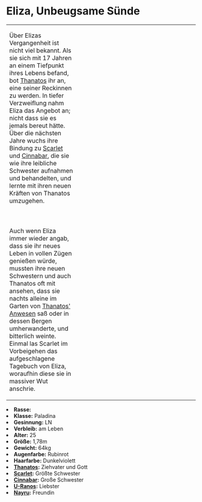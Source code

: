 # Eliza, Unbeugsame Sünde

<primary-label ref="npc"/>

<secondary-label ref="faergria"/>

<secondary-label ref="thanatos_recke"/>

<table>
<tr><td>
<p>
Über Elizas Vergangenheit ist nicht viel bekannt. Als sie sich mit 17 Jahren an einem Tiefpunkt ihres Lebens befand,
bot <a href="Thanatos.md">Thanatos</a> ihr an, eine seiner Reckinnen zu werden. In tiefer Verzweiflung nahm Eliza das
Angebot an; nicht dass sie es jemals bereut hätte. Über die nächsten Jahre wuchs ihre Bindung zu
<a href="Scarlet.md">Scarlet</a> und <a href="Cinnabar.md">Cinnabar</a>, die sie wie ihre leibliche Schwester
aufnahmen und behandelten, und lernte mit ihren neuen Kräften von Thanatos umzugehen.
<br></br><br></br>
Auch wenn Eliza immer wieder angab, dass sie ihr neues Leben in vollen Zügen genießen würde, mussten ihre neuen
Schwestern und auch Thanatos oft mit ansehen, dass sie nachts alleine im Garten von
<a href="MountainsOfSin.md">Thanatos' Anwesen</a> saß oder in dessen Bergen umherwanderte, und bitterlich weinte. Einmal
las Scarlet im Vorbeigehen das aufgeschlagene Tagebuch von Eliza, woraufhin diese sie in massiver Wut anschrie.
</p>

</td><td width="300">
<img src="eliza.png" alt="" />
</td></tr>
</table>

<procedure title="Allgemeine Informationen">
<list columns="2">
<li><b>Rasse:</b> <a href="Folks.md" anchor="d-monen"></a></li>
<li><b>Klasse:</b> Paladina</li>
<li><b>Gesinnung:</b> LN</li>
<li><b>Verbleib:</b> am Leben</li>
</list>
</procedure>

<procedure title="Aussehen">
<list columns="3">
<li><b>Alter:</b> 25</li>
<li><b>Größe:</b> 1,78m</li>
<li><b>Gewicht:</b> 64kg</li>
<li><b>Augenfarbe:</b> Rubinrot</li>
<li><b>Haarfarbe:</b> Dunkelviolett</li>
<!-- <li><b>Maße:</b> 89/75-70-92</li> -->
</list>
</procedure>

<procedure title="Beziehungen">
<list columns="2">
<li><b><a href="Thanatos.md">Thanatos</a>:</b> Ziehvater und Gott</li>
<li><b><a href="Scarlet.md">Scarlet</a>:</b> Größte Schwester</li>
<li><b><a href="Cinnabar.md">Cinnabar</a>:</b> Große Schwester</li>
<li><b><a href="U-Ranos.md">U-Ranos</a>:</b> Liebster</li>
<li><b><a href="Nayru.md">Nayru</a>:</b> Freundin</li>
</list>
</procedure>

<!--
## Notizen

- **Ziele:** 
- **Geheimnisse:** 
-->